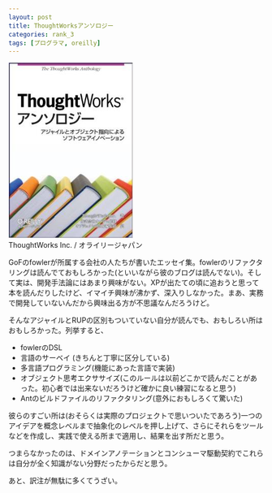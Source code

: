 ```yaml
---
layout: post
title: ThoughtWorksアンソロジー
categories: rank_3
tags: [プログラマ, oreilly]
---
```



<div class="book"><div class="book_image"><a href="http://www.amazon.co.jp/dp/487311389X"><img src="/images/thought_works_anthology.jpg"></a></div><div class="book_info">ThoughtWorks Inc. / オライリージャパン</div><div class="clear"></div></div>

GoFのfowlerが所属する会社の人たちが書いたエッセイ集。fowlerのリファクタリングは読んでておもしろかった(といいながら彼のブログは読んでない)。そして実は、開発手法論にはあまり興味がない。XPが出たての頃に追おうと思って本を読んだりしたけど、イマイチ興味が沸かず、深入りしなかった。まあ、実務で開発していないんだから興味出る方が不思議なんだろうけど。 

そんなアジャイルとRUPの区別もついていない自分が読んでも、おもしろい所はおもしろかった。列挙すると、

* fowlerのDSL
* 言語のサーベイ (きちんと丁寧に区分している) 
* 多言語プログラミング(機能にあった言語で実装) 
* オブジェクト思考エクササイズ(このルールは以前どこかで読んだことがあった。初心者では出来ないだろうけど確かに良い練習になると思う) 
* Antのビルドファイルのリファクタリング(意外におもしろくて驚いた) 

彼らのすごい所は(おそらくは実際のプロジェクトで思いついたであろう)一つのアイデアを概念レベルまで抽象化のレベルを押し上げて、さらにそれらをツールなどを作成し、実践で使える所まで適用し、結果を出す所だと思う。 

つまらなかったのは、ドメインアノテーションとコンシューマ駆動契約でこれらは自分が全く知識がない分野だったからだと思う。 

あと、訳注が無駄に多くてうざい。 
